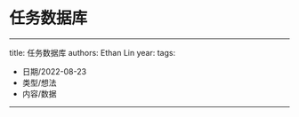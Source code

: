 # 任务数据库


---
title: 任务数据库
authors: Ethan Lin
year:
tags:
  - 日期/2022-08-23 
  - 类型/想法 
  - 内容/数据 
---

